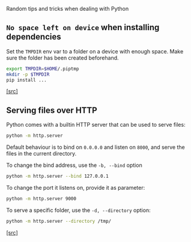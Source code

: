 Random tips and tricks when dealing with Python

## `No space left on device` when installing dependencies

Set the `TMPDIR` env var to a folder on a device with enough space.
Make sure the folder has been created beforehand.

```bash
export TMPDIR=$HOME/.piptmp
mkdir -p $TMPDIR
pip install ...
```
[\[src\]](https://stackoverflow.com/questions/40755610/ioerror-errno-28-no-space-left-on-device-while-installing-tensorflow)

## Serving files over HTTP

Python comes with a builtin HTTP server that can be used to serve files:

```bash
python -m http.server
```

Default behaviour is to bind on `0.0.0.0` and listen on `8000`, and serve the files in the current directory.

To change the bind address, use the `-b, --bind` option

```bash
python -m http.server --bind 127.0.0.1
```

To change the port it listens on, provide it as parameter:

```bash
python -m http.server 9000
```

To serve a specific folder, use the `-d, --directory` option:

```bash
python -m http.server --directory /tmp/
```

[\[src\]](https://docs.python.org/3/library/http.server.html#command-line-interface)
